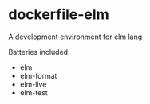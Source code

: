 # dockerfile-elm

A development environment for elm lang

Batteries included:

  - elm
  - elm-format
  - elm-live
  - elm-test
